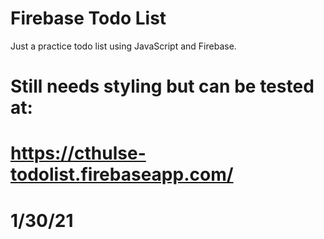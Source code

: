 # Firebase Todo List

 Just a practice todo list using JavaScript and Firebase.


# Still needs styling but can be tested at: 
# https://cthulse-todolist.firebaseapp.com/

# 1/30/21
